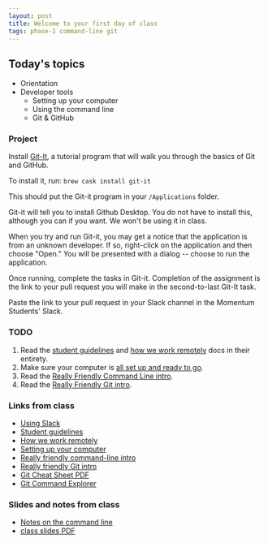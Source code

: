 ```yaml
---
layout: post
title: Welcome to your first day of class
tags: phase-1 command-line git
---
```


## Today's topics

- Orientation
- Developer tools
  - Setting up your computer
  - Using the command line
  - Git & GitHub

### Project

Install [Git-It](https://github.com/jlord/git-it-electron), a tutorial program that will walk you through the basics of Git and GitHub.

To install it, run:
`brew cask install git-it`

This should put the Git-it program in your `/Applications` folder.

Git-it will tell you to install Github Desktop. You do not have to install this, although you can if you want. We won't be using it in class.

When you try and run Git-it, you may get a notice that the application is from an unknown developer. If so, right-click on the application and then choose "Open." You will be presented with a dialog -- choose to run the application.

Once running, complete the tasks in Git-it. Completion of the assignment is the link to your pull request you will make in the second-to-last Git-It task.

Paste the link to your pull request in your Slack channel in the Momentum Students' Slack.

### TODO

1. Read the [student guidelines](https://drive.google.com/open?id=17j7lH4BTArHwF9TMN9bzDO05REuXflpYCa8JnV1KDLI&authuser=1) and [how we work remotely](https://github.com/momentumlearn/student-resources/blob/master/articles/working-remotely.md) docs in their entirety.
2. Make sure your computer is [all set up and ready to go](https://github.com/momentumlearn/student-resources/blob/master/articles/setup.md).
3. Read the [Really Friendly Command Line intro](https://drive.google.com/open?id=1E4ALJrjclTYE4C6lwIV517-SOXiZ-Dqb).
4. Read the [Really Friendly Git intro](https://drive.google.com/open?id=125rubyTQpBwmpi6I_UzUWfT1aXeHmy5n).

### Links from class

- [Using Slack](https://slack.com/resources/using-slack/slack-tutorials)
- [Student guidelines](https://drive.google.com/open?id=17j7lH4BTArHwF9TMN9bzDO05REuXflpYCa8JnV1KDLI&authuser=1)
- [How we work remotely](https://github.com/momentumlearn/student-resources/blob/master/articles/working-remotely.md)
- [Setting up your computer](https://github.com/momentumlearn/student-resources/blob/master/articles/setup.md)
- [Really friendly command-line intro](https://drive.google.com/open?id=1E4ALJrjclTYE4C6lwIV517-SOXiZ-Dqb)
- [Really friendly Git intro](https://drive.google.com/open?id=125rubyTQpBwmpi6I_UzUWfT1aXeHmy5n)
- [Git Cheat Sheet PDF](https://github.github.com/training-kit/downloads/github-git-cheat-sheet.pdf)
- [Git Command Explorer](https://gitexplorer.com/)

### Slides and notes from class

- [Notes on the command line](https://docs.google.com/document/d/1u6tUEkkhmvuz_aU_TBVNXfu1ZUa23Wm3fx95s0V-XPo/edit?usp=sharing)
- [class slides PDF](/slide-decks/git-slides.pdf)
